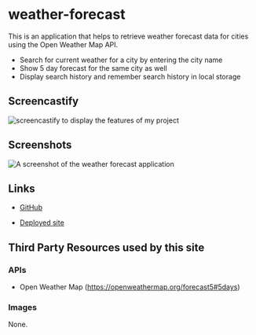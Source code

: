 # weather-forecast

This is an application that helps to retrieve weather forecast data for cities using the Open Weather Map API.

- Search for current weather for a city by entering the city name
- Show 5 day forecast for the same city as well
- Display search history and remember search history in local storage

## Screencastify

![screencastify to display the features of my project]()

## Screenshots

![A screenshot of the weather forecast application]()

## Links

* [GitHub](https://github.com/queendoescode/weather-forecast)

* [Deployed site](https://queendoescode.github.io/weather-forecast/)

## Third Party Resources used by this site

### APIs

* Open Weather Map (https://openweathermap.org/forecast5#5days)

### Images

None.
